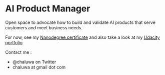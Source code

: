 # AI Product Manager
Open space to advocate how to build and validate AI products that serve customers and meet business needs.

For now, see my [Nanodegree certificate](https://confirm.udacity.com/LM5RT9K) and also take a look at my [Udacity portfolio](/nanodegree)

Contact me :
*   @chaluwa on Twitter
*   chaluwa at gmail dot com
